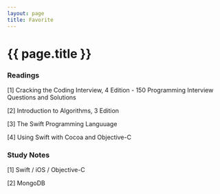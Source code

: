 ```yaml
---
layout: page
title: Favorite
---
```


# {{ page.title }}

<h3>Readings</h3> 

[1] Cracking the Coding Interview, 4 Edition - 150 Programming Interview Questions and Solutions

[2] Introduction to Algorithms, 3 Edition

[3] The Swift Programming Languuage

[4] Using Swift with Cocoa and Objective-C



<h3>Study Notes</h3>

[1] Swift / iOS / Objective-C

[2] MongoDB
 




